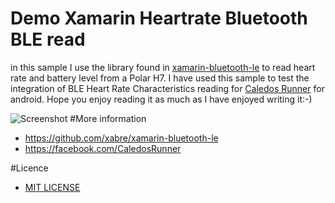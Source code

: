 # Demo Xamarin Heartrate Bluetooth BLE read
in this sample I use the library found in [xamarin-bluetooth-le](https://github.com/xabre/xamarin-bluetooth-le) to read heart rate and battery level from a Polar H7. I have used this sample to test the integration of BLE Heart Rate Characteristics reading for [Caledos Runner](https://api.caledos.com) for android. Hope you enjoy reading it as much as I have enjoyed writing it:-)

![Screenshot](https://github.com/nicolgit/demo-xamarin-heartrate-ble/blob/master/screenshots/heartrate-ble-sample.jpg)
#More information
 - https://github.com/xabre/xamarin-bluetooth-le
 - https://facebook.com/CaledosRunner

#Licence
 - [MIT LICENSE](https://github.com/nicolgit/demo-xamarin-heartrate-ble/blob/master/LICENSE.md)
